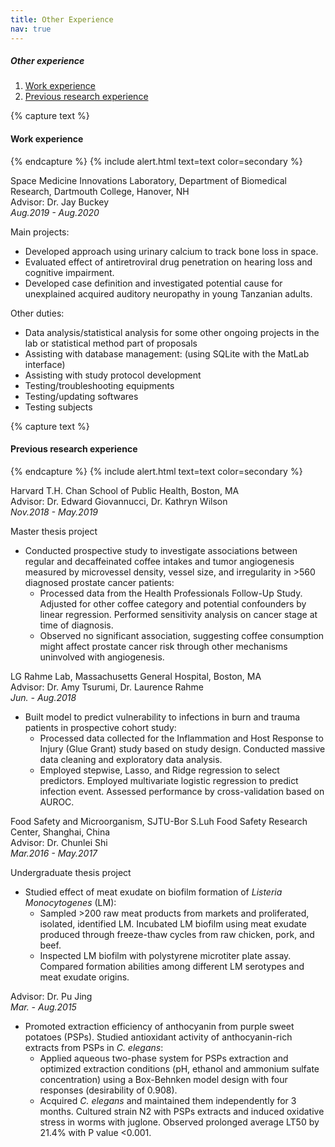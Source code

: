 ```yaml
---
title: Other Experience
nav: true
---
```

##### Other experience
1. [Work experience](#paragraph1)
2. [Previous research experience](#paragraph2)
<!--3. [Coursework projects](#paragraph3)-->

    
{% capture text %}
#### Work experience <a name="paragraph1"></a>
{% endcapture %}
{% include alert.html text=text color=secondary %}

Space Medicine Innovations Laboratory, Department of Biomedical Research, Dartmouth College, Hanover, NH<br/>
Advisor: Dr. Jay Buckey<br/>
*Aug.2019 - Aug.2020*

Main projects:
- Developed approach using urinary calcium to track bone loss in space.
- Evaluated effect of antiretroviral drug penetration on hearing loss and cognitive impairment.
- Developed case definition and investigated potential cause for unexplained acquired auditory neuropathy in young Tanzanian adults.

Other duties:
- Data analysis/statistical analysis for some other ongoing projects in the lab or statistical method part of proposals
- Assisting with database management: (using SQLite with the MatLab interface)
- Assisting with study protocol development
- Testing/troubleshooting equipments
- Testing/updating softwares
- Testing subjects


{% capture text %}
#### Previous research experience <a name="paragraph2"></a>
{% endcapture %}
{% include alert.html text=text color=secondary %}

Harvard T.H. Chan School of Public Health, Boston, MA<br/>
Advisor: Dr. Edward Giovannucci, Dr. Kathryn Wilson<br/>
*Nov.2018 - May.2019*<br/>

Master thesis project<br/>
- Conducted prospective study to investigate associations between regular and decaffeinated coffee intakes and tumor angiogenesis measured by microvessel density, vessel size, and irregularity in >560 diagnosed prostate cancer patients:
	- Processed data from the Health Professionals Follow-Up Study. Adjusted for other coffee category and potential confounders by linear regression. Performed sensitivity analysis on cancer stage at time of diagnosis.
	- Observed no significant association, suggesting coffee consumption might affect prostate cancer risk through other mechanisms uninvolved with angiogenesis.  

LG Rahme Lab, Massachusetts General Hospital, Boston, MA<br/>
Advisor: Dr. Amy Tsurumi, Dr. Laurence Rahme <br/>
*Jun. - Aug.2018*<br/>
                     
- Built model to predict vulnerability to infections in burn and trauma patients in prospective cohort study: 
	- Processed data collected for the Inflammation and Host Response to Injury (Glue Grant) study based on study design. Conducted massive data cleaning and exploratory data analysis. 
	- Employed stepwise, Lasso, and Ridge regression to select predictors. Employed multivariate logistic regression to predict infection event. Assessed performance by cross-validation based on AUROC. 


Food Safety and Microorganism, SJTU-Bor S.Luh Food Safety Research Center, Shanghai, China<br/>
Advisor: Dr. Chunlei Shi<br/>
*Mar.2016 - May.2017*<br/>

Undergraduate thesis project<br/>
- Studied effect of meat exudate on biofilm formation of *Listeria Monocytogenes* (LM):
	- Sampled >200 raw meat products from markets and proliferated, isolated, identified LM. Incubated LM biofilm using meat exudate produced through freeze-thaw cycles from raw chicken, pork, and beef.
	- Inspected LM biofilm with polystyrene microtiter plate assay. Compared formation abilities among different LM serotypes and meat exudate origins.

Advisor: Dr. Pu Jing<br/>
*Mar. - Aug.2015*<br/>

- Promoted extraction efficiency of anthocyanin from purple sweet potatoes (PSPs). Studied antioxidant activity of anthocyanin-rich extracts from PSPs in *C. elegans*:
	- Applied aqueous two-phase system for PSPs extraction and optimized extraction conditions (pH, ethanol and ammonium sulfate concentration) using a Box-Behnken model design with four responses (desirability of 0.908).
	- Acquired *C. elegans* and maintained them independently for 3 months. Cultured strain N2 with PSPs extracts and induced oxidative stress in worms with juglone. Observed prolonged average LT50 by 21.4% with P value <0.001.




